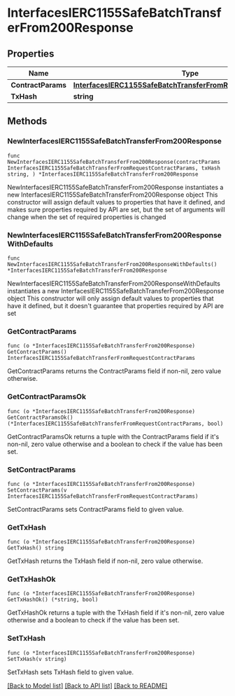 # InterfacesIERC1155SafeBatchTransferFrom200Response

## Properties

Name | Type | Description | Notes
------------ | ------------- | ------------- | -------------
**ContractParams** | [**InterfacesIERC1155SafeBatchTransferFromRequestContractParams**](InterfacesIERC1155SafeBatchTransferFromRequestContractParams.md) |  | 
**TxHash** | **string** |  | 

## Methods

### NewInterfacesIERC1155SafeBatchTransferFrom200Response

`func NewInterfacesIERC1155SafeBatchTransferFrom200Response(contractParams InterfacesIERC1155SafeBatchTransferFromRequestContractParams, txHash string, ) *InterfacesIERC1155SafeBatchTransferFrom200Response`

NewInterfacesIERC1155SafeBatchTransferFrom200Response instantiates a new InterfacesIERC1155SafeBatchTransferFrom200Response object
This constructor will assign default values to properties that have it defined,
and makes sure properties required by API are set, but the set of arguments
will change when the set of required properties is changed

### NewInterfacesIERC1155SafeBatchTransferFrom200ResponseWithDefaults

`func NewInterfacesIERC1155SafeBatchTransferFrom200ResponseWithDefaults() *InterfacesIERC1155SafeBatchTransferFrom200Response`

NewInterfacesIERC1155SafeBatchTransferFrom200ResponseWithDefaults instantiates a new InterfacesIERC1155SafeBatchTransferFrom200Response object
This constructor will only assign default values to properties that have it defined,
but it doesn't guarantee that properties required by API are set

### GetContractParams

`func (o *InterfacesIERC1155SafeBatchTransferFrom200Response) GetContractParams() InterfacesIERC1155SafeBatchTransferFromRequestContractParams`

GetContractParams returns the ContractParams field if non-nil, zero value otherwise.

### GetContractParamsOk

`func (o *InterfacesIERC1155SafeBatchTransferFrom200Response) GetContractParamsOk() (*InterfacesIERC1155SafeBatchTransferFromRequestContractParams, bool)`

GetContractParamsOk returns a tuple with the ContractParams field if it's non-nil, zero value otherwise
and a boolean to check if the value has been set.

### SetContractParams

`func (o *InterfacesIERC1155SafeBatchTransferFrom200Response) SetContractParams(v InterfacesIERC1155SafeBatchTransferFromRequestContractParams)`

SetContractParams sets ContractParams field to given value.


### GetTxHash

`func (o *InterfacesIERC1155SafeBatchTransferFrom200Response) GetTxHash() string`

GetTxHash returns the TxHash field if non-nil, zero value otherwise.

### GetTxHashOk

`func (o *InterfacesIERC1155SafeBatchTransferFrom200Response) GetTxHashOk() (*string, bool)`

GetTxHashOk returns a tuple with the TxHash field if it's non-nil, zero value otherwise
and a boolean to check if the value has been set.

### SetTxHash

`func (o *InterfacesIERC1155SafeBatchTransferFrom200Response) SetTxHash(v string)`

SetTxHash sets TxHash field to given value.



[[Back to Model list]](../README.md#documentation-for-models) [[Back to API list]](../README.md#documentation-for-api-endpoints) [[Back to README]](../README.md)


